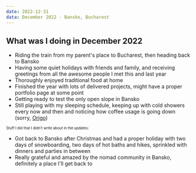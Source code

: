 ```yaml
---
date: 2022-12-31
data: December 2022 - Bansko, Bucharest
---
```


## What was I doing in December 2022

- Riding the train from my parent's place to Bucharest, then heading back to Bansko
- Having some quiet holidays with friends and family, and receiving greetings from all the awesome people I met this and last year
- Thoroughly enjoyed traditional food at home
- Finished the year with lots of delivered projects, might have a proper portfolio page at some point
- Getting ready to test the only open slope in Bansko
- Still playing with my sleeping schedule, keeping up with cold showers every now and then and noticing how coffee usage is going down (sorry, [Origo](https://origocoffee.ro/))

<sub><sup>Stuff I did that I didn't write about in the updates:</sup></sub>
- Got back to Bansko after Christmas and had a proper holiday with two days of snowboarding, two days of hot baths and hikes, sprinkled with dinners and parties in between
- Really grateful and amazed by the nomad community in Bansko, definitely a place I'll get back to
